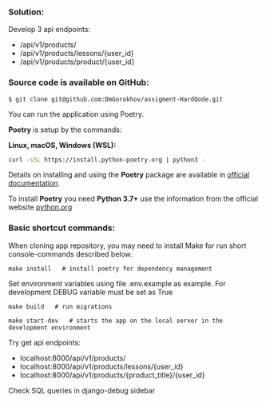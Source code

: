 
### Solution:
Develop 3 api endpoints:
* /api/v1/products/
* /api/v1/products/lessons/{user_id}
* /api/v1/products/product/{user_id}


### Source code is available on GitHub:

```shell
$ git clone git@github.com:DmGorokhov/assigment-HardQode.git
```

You can run the application using Poetry.

**Poetry** is setup by the commands:

**Linux, macOS, Windows (WSL):**

```bash
curl -sSL https://install.python-poetry.org | python3 -
```

Details on installing and using the **Poetry** package are available in [official documentation](https://python-poetry.org/docs/).

To install **Poetry** you need **Python 3.7+** use the information from the official website [python.org](https://www.python.org/downloads/)

### Basic shortcut commands:
When cloning app repository, you may need to install Make for run short console-commands described below.


```
make install   # install poetry for dependency management
```
Set environment variables using file .env.example as example.
For development DEBUG variable must be set as True

```
make build   # run migrations
```

```
make start-dev   # starts the app on the local server in the development environment
```

Try get api endpoints:
* localhost:8000/api/v1/products/
* localhost:8000/api/v1/products/lessons/{user_id}
* localhost:8000/api/v1/products/{product_title}/{user_id}

Check SQL queries in django-debug sidebar